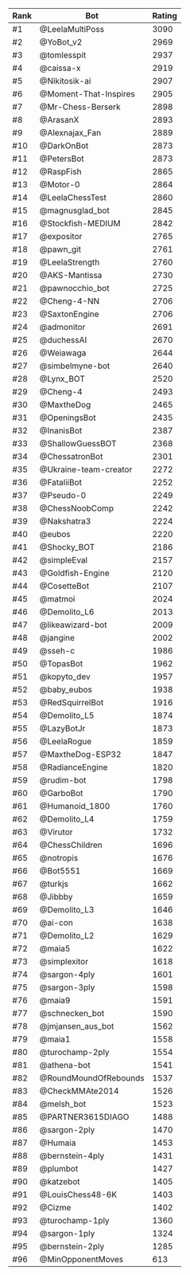 Rank|Bot|Rating
---|---|---
#1|@LeelaMultiPoss|3090
#2|@YoBot_v2|2969
#3|@tomlesspit|2937
#4|@caissa-x|2919
#5|@Nikitosik-ai|2907
#6|@Moment-That-Inspires|2905
#7|@Mr-Chess-Berserk|2898
#8|@ArasanX|2893
#9|@Alexnajax_Fan|2889
#10|@DarkOnBot|2873
#11|@PetersBot|2873
#12|@RaspFish|2865
#13|@Motor-0|2864
#14|@LeelaChessTest|2860
#15|@magnusglad_bot|2845
#16|@Stockfish-MEDIUM|2842
#17|@expositor|2765
#18|@pawn_git|2761
#19|@LeelaStrength|2760
#20|@AKS-Mantissa|2730
#21|@pawnocchio_bot|2725
#22|@Cheng-4-NN|2706
#23|@SaxtonEngine|2706
#24|@admonitor|2691
#25|@duchessAI|2670
#26|@Weiawaga|2644
#27|@simbelmyne-bot|2640
#28|@Lynx_BOT|2520
#29|@Cheng-4|2493
#30|@MaxtheDog|2465
#31|@OpeningsBot|2435
#32|@InanisBot|2387
#33|@ShallowGuessBOT|2368
#34|@ChessatronBot|2301
#35|@Ukraine-team-creator|2272
#36|@FataliiBot|2252
#37|@Pseudo-0|2249
#38|@ChessNoobComp|2242
#39|@Nakshatra3|2224
#40|@eubos|2220
#41|@Shocky_BOT|2186
#42|@simpleEval|2157
#43|@Goldfish-Engine|2120
#44|@CosetteBot|2107
#45|@matmoi|2024
#46|@Demolito_L6|2013
#47|@likeawizard-bot|2009
#48|@jangine|2002
#49|@sseh-c|1986
#50|@TopasBot|1962
#51|@kopyto_dev|1957
#52|@baby_eubos|1938
#53|@RedSquirrelBot|1916
#54|@Demolito_L5|1874
#55|@LazyBotJr|1873
#56|@LeelaRogue|1859
#57|@MaxtheDog-ESP32|1847
#58|@RadianceEngine|1820
#59|@rudim-bot|1798
#60|@GarboBot|1790
#61|@Humanoid_1800|1760
#62|@Demolito_L4|1759
#63|@Virutor|1732
#64|@ChessChildren|1696
#65|@notropis|1676
#66|@Bot5551|1669
#67|@turkjs|1662
#68|@Jibbby|1659
#69|@Demolito_L3|1646
#70|@ai-con|1638
#71|@Demolito_L2|1629
#72|@maia5|1622
#73|@simplexitor|1618
#74|@sargon-4ply|1601
#75|@sargon-3ply|1598
#76|@maia9|1591
#77|@schnecken_bot|1590
#78|@jmjansen_aus_bot|1562
#79|@maia1|1558
#80|@turochamp-2ply|1554
#81|@athena-bot|1541
#82|@RoundMoundOfRebounds|1537
#83|@CheckMMAte2014|1526
#84|@melsh_bot|1523
#85|@PARTNER3615DIAGO|1488
#86|@sargon-2ply|1470
#87|@Humaia|1453
#88|@bernstein-4ply|1431
#89|@plumbot|1427
#90|@katzebot|1405
#91|@LouisChess48-6K|1403
#92|@Cizme|1402
#93|@turochamp-1ply|1360
#94|@sargon-1ply|1324
#95|@bernstein-2ply|1285
#96|@MinOpponentMoves|613
